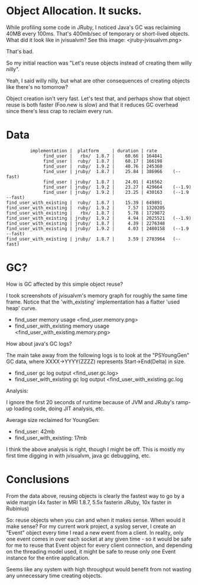 # Object Allocation. It sucks.

While profiling some code in JRuby, I noticed Java's GC was reclaiming 40MB
every 100ms. That's 400mb/sec of temporary or short-lived objects. What did
it look like in jvisualvm? See this image: <jruby-jvisualvm.png>

That's bad.

So my initial reaction was "Let's reuse objects instead of creating them willy nilly".

Yeah, I said willy nilly, but what are other consequences of creating objects like there's no tomorrow?

Object creation isn't very fast. Let's test that, and perhaps show that object
reuse is both faster (Foo.new is slow) and that it reduces GC overhead since
there's less crap to reclaim every run.

# Data


             implementation |  platform     | duration | rate
                  find_user |   rbx/  1.8.7 |    60.66 | 164841
                  find_user |  ruby/  1.8.7 |    60.17 | 166198
                  find_user |  ruby/  1.9.2 |    40.76 | 245360
                  find_user | jruby/  1.8.7 |    25.84 | 386966    (--fast)
                  find_user | jruby/  1.8.7 |    24.01 | 416562
                  find_user | jruby/  1.9.2 |    23.27 | 429664    (--1.9)
                  find_user | jruby/  1.9.2 |    23.25 | 430163    (--1.9 --fast)
    find_user_with_existing |  ruby/  1.8.7 |    15.39 | 649891
    find_user_with_existing |  ruby/  1.9.2 |     7.57 | 1320205
    find_user_with_existing |   rbx/  1.8.7 |     5.78 | 1729872
    find_user_with_existing | jruby/  1.9.2 |     4.94 | 2025521   (--1.9)
    find_user_with_existing | jruby/  1.8.7 |     4.39 | 2276348
    find_user_with_existing | jruby/  1.9.2 |     4.03 | 2480158   (--1.9 --fast)
    find_user_with_existing | jruby/  1.8.7 |     3.59 | 2783964   (--fast)

# GC?

How is GC affected by this simple object reuse?

I took screenshots of jvisualvm's memory graph for roughly the same time frame.
Notice that the 'with_existing' implementation has a flatter 'used heap' curve.

* find_user memory usage <find_user.memory.png>
* find_user_with_existing memory usage <find_user_with_existing.memory.png>

How about java's GC logs?

The main take away from the following logs is to look at the "PSYoungGen" GC
data, where XXXX->YYYY(ZZZZ) represents Start->End(Delta) in size.

* find_user gc log output <find_user.gc.log>
* find_user_with_existing gc log output <find_user_with_existing.gc.log

Analysis:

I ignore the first 20 seconds of runtime because of JVM and JRuby's ramp-up  loading code, doing JIT analysis, etc.

Average size reclaimed for YoungGen:

* find_user: 42mb
* find_user_with_existing: 17mb

I think the above analysis is right, though I might be off. This is mostly my first time digging in with jvisualvm, java gc debuggiing, etc.

# Conclusions

From the data above, reusing objects is clearly the fastest way to go by a wide
margin (4x faster in MRI 1.8.7, 5.5x fasterin JRuby, 10x faster in Rubinius)

So: reuse objects when you can and when it makes sense. When would it make
sense? For my current work project, a syslog server, I create an "Event" object
every time I read a new event from a client. In reality, only one event comes
in over each socket at any given time - so it would be safe for me to reuse
that Event object for every client connection, and depending on the threading
model used, it might be safe to reuse only one Event instance for the entire
application.

Seems like any system with high throughput would benefit from not wasting any
unnecessary time creating objects.
